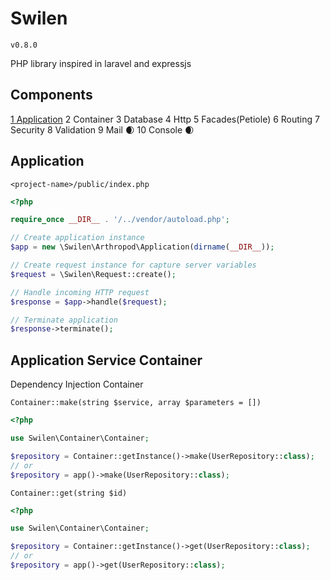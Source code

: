 # Swilen

`v0.8.0`

PHP library inspired in laravel and expressjs

## Components

[1 Application](#application)
2 Container
3 Database
4 Http
5 Facades(Petiole)
6 Routing
7 Security
8 Validation
9 Mail :waxing_crescent_moon:
10 Console :waxing_crescent_moon:

## Application

`<project-name>/public/index.php`

```PHP
<?php

require_once __DIR__ . '/../vendor/autoload.php';

// Create application instance
$app = new \Swilen\Arthropod\Application(dirname(__DIR__));

// Create request instance for capture server variables
$request = \Swilen\Request::create();

// Handle incoming HTTP request
$response = $app->handle($request);

// Terminate application
$response->terminate();

```

## Application Service Container

Dependency Injection Container

`Container::make(string $service, array $parameters = [])`

```PHP
<?php

use Swilen\Container\Container;

$repository = Container::getInstance()->make(UserRepository::class);
// or
$repository = app()->make(UserRepository::class);

```

`Container::get(string $id)`

```PHP
<?php

use Swilen\Container\Container;

$repository = Container::getInstance()->get(UserRepository::class);
// or
$repository = app()->get(UserRepository::class);

```
